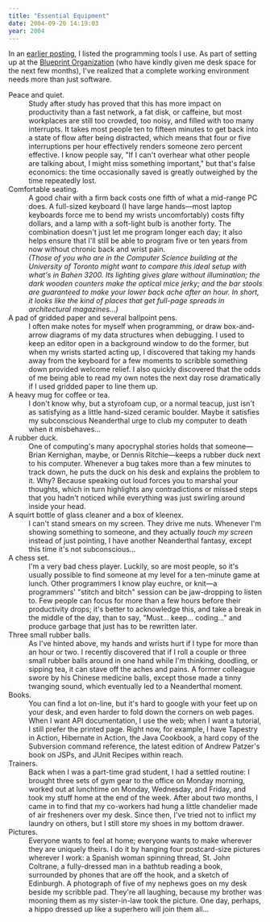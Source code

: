```yaml
---
title: "Essential Equipment"
date: 2004-09-20 14:19:03
year: 2004
---
```

<p>In an <a href="">earlier posting</a>, I listed the programming tools I use.  As part of setting up at the <a href="">Blueprint Organization</a> (who have kindly given me desk space for the next few months), I've realized that a complete working environment needs more than just software.</p>

<dl>

<dt>Peace and quiet.</dt>
<dd>Study after study has proved that this has more impact on productivity than a fast network, a fat disk, or caffeine, but most workplaces are still too crowded, too noisy, and filled with too many interrupts.  It takes most people ten to fifteen minutes to get back into a state of flow after being distracted, which means that four or five interruptions per hour effectively renders someone zero percent effective.  I know people say, "If I can't overhear what other people are talking about, I might miss something important," but that's false economics: the time occasionally saved is greatly outweighed by the time repeatedly lost.</dd>

<dt>Comfortable seating.</dt>
<dd>A good chair with a firm back costs one fifth of what a mid-range PC does.  A full-sized keyboard (I have large hands—most laptop keyboards force me to bend my wrists uncomfortably) costs fifty dollars, and a lamp with a soft-light bulb is another forty.  The combination doesn't just let me program longer each day; it also helps ensure that I'll still be able to program five or ten years from now without chronic back and wrist pain.
<br />
<em>(Those of you who are in the Computer Science building at the University of Toronto might want to compare this ideal setup with what's in Bahen 3200.  Its lighting gives glare without illumination; the dark wooden counters make the optical mice jerky; and the bar stools are guaranteed to make your lower back ache after an hour.  In short, it looks like the kind of places that get full-page spreads in architectural magazines…)</em></dd>

<dt>A pad of gridded paper and several ballpoint pens.</dt>
<dd>I often make notes for myself when programming, or draw box-and-arrow diagrams of my data structures when debugging.  I used to keep an editor open in a background window to do the former, but when my wrists started acting up, I discovered that taking my hands away from the keyboard for a few moments to scribble something down provided welcome relief.  I also quickly discovered that the odds of me being able to read my own notes the next day rose dramatically if I used gridded paper to line them up.</dd>

<dt>A heavy mug for coffee or tea.</dt>
<dd>I don't know why, but a styrofoam cup, or a normal teacup, just isn't as satisfying as a little hand-sized ceramic boulder.  Maybe it satisfies my subconscious Neanderthal urge to club my computer to death when it misbehaves…</dd>

<dt>A rubber duck.</dt>
<dd>One of computing's many apocryphal stories holds that someone—Brian Kernighan, maybe, or Dennis Ritchie—keeps a rubber duck next to his computer.  Whenever a bug takes more than a few minutes to track down, he puts the duck on his desk and explains the problem to it.  Why?  Because speaking out loud forces you to marshal your thoughts, which in turn highlights any contradictions or missed steps that you hadn't noticed while everything was just swirling around inside your head.</dd>

<dt>A squirt bottle of glass cleaner and a box of kleenex.</dt>
<dd>I can't stand smears on my screen.  They drive me nuts.  Whenever I'm showing something to someone, and they actually <em>touch my screen</em> instead of just pointing, I have another Neanderthal fantasy, except this time it's not subconscious…</dd>

<dt>A chess set.</dt>
<dd>I'm a very bad chess player.  Luckily, so are most people, so it's usually possible to find someone at my level for a ten-minute game at lunch.  Other programmers I know play euchre, or knit—a programmers' "stitch and bitch" session can be jaw-dropping to listen to.  Few people can focus for more than a few hours before their productivity drops; it's better to acknowledge this, and take a break in the middle of the day, than to say, "Must… keep… coding…" and produce garbage that just has to be rewritten later.</dd>

<dt>Three small rubber balls.</dt>
<dd>As I've hinted above, my hands and wrists hurt if I type for more than an hour or two.  I recently discovered that if I roll a couple or three small rubber balls around in one hand while I'm thinking, doodling, or sipping tea, it can stave off the aches and pains.  A former colleague swore by his Chinese medicine balls, except those made a tinny twanging sound, which eventually led to a Neanderthal moment.</dd>

<dt>Books.</dt>
<dd>You can find a lot on-line, but it's hard to google with your feet up on your desk, and even harder to fold down the corners on web pages.  When I want API documentation, I use the web; when I want a tutorial, I still prefer the printed page.  Right now, for example, I have Tapestry in Action, Hibernate in Action, the Java Cookbook, a hard copy of the Subversion command reference, the latest edition of Andrew Patzer's book on JSPs, and JUnit Recipes within reach.</dd>

<dt>Trainers.</dt>
<dd>Back when I was a part-time grad student, I had a settled routine: I brought three sets of gym gear to the office on Monday morning, worked out at lunchtime on Monday, Wednesday, and Friday, and took my stuff home at the end of the week.  After about two months, I came in to find that my co-workers had hung a little chandelier made of air fresheners over my desk.  Since then, I've tried not to inflict my laundry on others, but I still store my shoes in my bottom drawer.</dd>

<dt>Pictures.</dt>
<dd>Everyone wants to feel at home; everyone wants to make wherever they are uniquely theirs.  I do it by hanging four postcard-size pictures wherever I work: a Spanish woman spinning thread, St. John Coltrane, a fully-dressed man in a bathtub reading a book, surrounded by phones that are off the hook, and a sketch of Edinburgh.  A photograph of five of my nephews goes on my desk beside my scribble pad.  They're all laughing, because my brother was mooning them as my sister-in-law took the picture.  One day, perhaps, a hippo dressed up like a superhero will join them all…</dd>

</dl>
